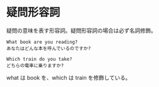 疑問形容詞
==========
疑問の意味を表す形容詞。疑問形容詞の場合は必ず名詞修飾。

```
What book are you reading?
あなたはどんな本を呼んでいるのですか?

Which train do you take?
どちらの電車に乗りますか?
```

what は book を、which は train を修飾している。


